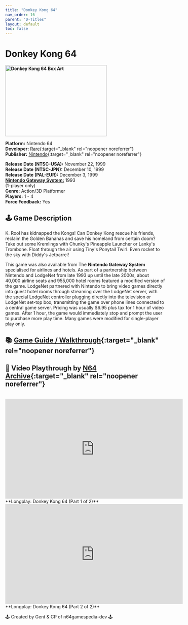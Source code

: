 ```yaml
---
title: "Donkey Kong 64"
nav_order: 16
parent: "D-Titles"
layout: default
toc: false
---
```


# Donkey Kong 64

<b>
<img src="https://images.launchbox-app.com/4a2adb3d-3ca4-469a-9398-9d2671c94a3f.jpg" alt="Donkey Kong 64 Box Art" width="320" height="224" />
</b>

**Platform:** Nintendo 64  
**Developer:** [Rare](https://en.wikipedia.org/wiki/Rare_(company)){:target="_blank" rel="noopener noreferrer"}  
**Publisher:** [Nintendo](https://en.wikipedia.org/wiki/Nintendo){:target="_blank" rel="noopener noreferrer"}  

**Release Date (NTSC-USA):** November 22, 1999  
**Release Date (NTSC-JPN):** December 10, 1999  
**Release Date (PAL-EUR):** December 3, 1999  
[**Nintendo Gateway System:**](#gateway-system) 1993  
(1-player only)    
**Genre:** Action/3D Platformer  
**Players:** 1 - 4  
**Force Feedback:** Yes

## 🕹️ Game Description
K. Rool has kidnapped the Kongs! Can Donkey Kong rescue his friends, reclaim the Golden Bananas and save his homeland from certain doom? Take out some Kremlings with Chunky's Pineapple Launcher or Lanky's Trombone. Float through the air using Tiny's Ponytail Twirl. Even rocket to the sky with Diddy's Jetbarrel!

<a name="gateway-system"></a>
This game was also available from The **Nintendo Gateway System** specialised for airlines and hotels. As part of a partnership between Nintendo and LodgeNet from late 1993 up until the late 2000s, about 40,000 airline seats and 955,000 hotel rooms featured a modified version of the game. LodgeNet partnered with Nintendo to bring video games directly into guest hotel rooms through streaming over the LodgeNet server, with the special LodgeNet controller plugging directly into the television or LodgeNet set-top box, transmitting the game over phone lines connected to a central game server. Pricing was usually $6.95 plus tax for 1 hour of video games. After 1 hour, the game would immediately stop and prompt the user to purchase more play time. Many games were modified for single-player play only.

## 📚 [Game Guide / Walkthrough](https://gamefaqs.gamespot.com/n64/191702-donkey-kong-64/faqs/7649){:target="_blank" rel="noopener noreferrer"}

## 🎥 Video Playthrough by [N64 Archive](https://www.youtube.com/channel/UC1fUDTXUTKjpk_j7leAhAyw){:target="_blank" rel="noopener noreferrer"}
<br />  
<iframe width="560" height="315" src="https://www.youtube.com/embed/7aZ8lsKi3Oc" title="Donkey Kong 64 Gameplay Part 1" frameborder="0" allowfullscreen></iframe>  
**Longplay: Donkey Kong 64 (Part 1 of 2)**  
<br />  
<iframe width="560" height="315" src="https://www.youtube.com/embed/ODtbGIf_564" title="Donkey Kong 64 Gameplay Part 2" frameborder="0" allowfullscreen></iframe>  
**Longplay: Donkey Kong 64 (Part 2 of 2)**

🕹️ Created by Gent & CP of n64gamespedia-dev 🕹️

<!-- Vault Format: n64gamespedia-dev -->
<!-- Protocol Source: _vault-specs/format-protocol.md -->
